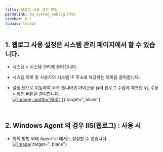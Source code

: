 ```yaml
---
title: 웹로그 사용 설정 방법
permalink: ko_system_weblog.html
sidebar: M_C
topnav: topnav
---
```


## 1. 웹로그 사용 설정은 시스템 관리 페이지에서 할 수 있습니다.

- 시스템 > 시스템 관리에 들어갑니다.

- 시스템 목록 중 사용자의 시스템 IP 주소에 해당하는 목록을 클릭합니다.

- 설정 탭으로 이동하여 우측 톱니바퀴 아이콘을 눌러 웹로그 수집에 체크한 뒤, 수정 > 확인 버튼을 클릭합니다.   
[![image](/docs/images/Ins_G/Ins_EDR/005.png){: width="800" }](/docs/images/Ins_G/Ins_EDR/005.png){:target="_blank"}

 
<br />

## 2. Windows Agent 의 경우 IIS(웹로그) : 사용 시

- 위의 방법 외에 Agent UI 에서도 설정할 수 있습니다.   
[![image](/docs/images/Ins_G/Ins_EDR/001.png)](/docs/images/Ins_G/Ins_EDR/001.png){:target="_blank"}

<br />

<!--

- 웹로그 수집에 체크한 뒤, 잠시 기다리시면 [Visual C++ 재배포 가능 패키지] 설치 알림 창이 뜨게 됩니다.   
[![image](/docs/images/Manual/siem/weblog/3.png)](/docs/images/Manual/siem/weblog/3.png){: target="_blank"}

<br />

- [확인]을 클릭해 두 번째 하단의 이미지와 같이 재배포 가능 패키지를 설치하시면 웹 로그 취합기능을 정상적으로 사용하실 수 있습니다. x64와 x86을 각각 설치하게 됩니다.   
[![image](/docs/images/Manual/siem/weblog/5.png)](/docs/images/Manual/siem/weblog/5.png){: target="_blank"}

-->